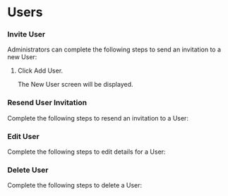 # Users

### Invite User

Administrators can complete the following steps to send an invitation to a new User:

1.  Click Add User.

    The New User screen will be displayed.

### Resend User Invitation

Complete the following steps to resend an invitation to a User:


### Edit User

Complete the following steps to edit details for a User:

### Delete User

Complete the following steps to delete a User:


